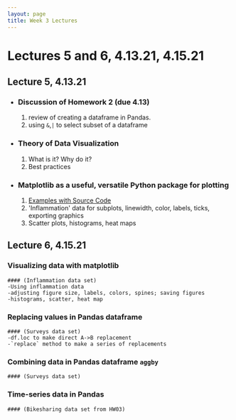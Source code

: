 ```yaml
---
layout: page
title: Week 3 Lectures
---
```


# Lectures 5 and 6, 4.13.21, 4.15.21

## Lecture 5, 4.13.21 

- ### Discussion of Homework 2 (due 4.13)
    1. review of creating a dataframe in Pandas.
    2. using `&`,`|` to select subset of a dataframe  

- ### Theory of Data Visualization
    1. What is it? Why do it?
    2. Best practices 

- ### Matplotlib as a useful, versatile Python package for plotting
    1. [Examples with Source Code](https://matplotlib.org/stable/gallery/index.html)
    2. 'Inflammation' data for subplots, linewidth, color, labels, ticks, exporting graphics
    3. Scatter plots, histograms, heat maps


## Lecture 6, 4.15.21

### Visualizing data with matplotlib
    #### (Inflammation data set)
    -Using inflammation data
    -adjusting figure size, labels, colors, spines; saving figures
    -histograms, scatter, heat map
### Replacing values in Pandas dataframe
    #### (Surveys data set)
    -df.loc to make direct A->B replacement
    -`replace` method to make a series of replacements
### Combining data in Pandas dataframe `aggby`
    #### (Surveys data set)

### Time-series data in Pandas
    #### (Bikesharing data set from HW03)
